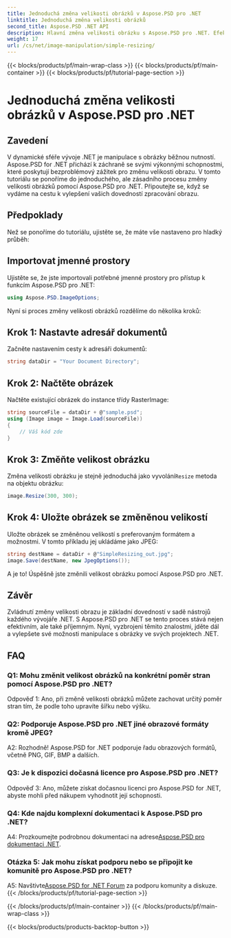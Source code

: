 ```yaml
---
title: Jednoduchá změna velikosti obrázků v Aspose.PSD pro .NET
linktitle: Jednoduchá změna velikosti obrázků
second_title: Aspose.PSD .NET API
description: Hlavní změna velikosti obrázku s Aspose.PSD pro .NET. Efektivní, bezproblémové a výkonné. Zvyšte své .NET projekty bez námahy.
weight: 17
url: /cs/net/image-manipulation/simple-resizing/
---
```


{{< blocks/products/pf/main-wrap-class >}}
{{< blocks/products/pf/main-container >}}
{{< blocks/products/pf/tutorial-page-section >}}

# Jednoduchá změna velikosti obrázků v Aspose.PSD pro .NET

## Zavedení

V dynamické sféře vývoje .NET je manipulace s obrázky běžnou nutností. Aspose.PSD for .NET přichází k záchraně se svými výkonnými schopnostmi, které poskytují bezproblémový zážitek pro změnu velikosti obrazu. V tomto tutoriálu se ponoříme do jednoduchého, ale zásadního procesu změny velikosti obrázků pomocí Aspose.PSD pro .NET. Připoutejte se, když se vydáme na cestu k vylepšení vašich dovedností zpracování obrazu.

## Předpoklady

Než se ponoříme do tutoriálu, ujistěte se, že máte vše nastaveno pro hladký průběh:

## Importovat jmenné prostory

Ujistěte se, že jste importovali potřebné jmenné prostory pro přístup k funkcím Aspose.PSD pro .NET:

```csharp
using Aspose.PSD.ImageOptions;
```

Nyní si proces změny velikosti obrázků rozdělíme do několika kroků:

## Krok 1: Nastavte adresář dokumentů

Začněte nastavením cesty k adresáři dokumentů:

```csharp
string dataDir = "Your Document Directory";
```

## Krok 2: Načtěte obrázek

Načtěte existující obrázek do instance třídy RasterImage:

```csharp
string sourceFile = dataDir + @"sample.psd";
using (Image image = Image.Load(sourceFile))
{
    // Váš kód zde
}
```

## Krok 3: Změňte velikost obrázku

 Změna velikosti obrázku je stejně jednoduchá jako vyvolání`Resize` metoda na objektu obrázku:

```csharp
image.Resize(300, 300);
```

## Krok 4: Uložte obrázek se změněnou velikostí

Uložte obrázek se změněnou velikostí s preferovaným formátem a možnostmi. V tomto příkladu jej ukládáme jako JPEG:

```csharp
string destName = dataDir + @"SimpleResizing_out.jpg";
image.Save(destName, new JpegOptions());
```

A je to! Úspěšně jste změnili velikost obrázku pomocí Aspose.PSD pro .NET.

## Závěr

Zvládnutí změny velikosti obrazu je základní dovedností v sadě nástrojů každého vývojáře .NET. S Aspose.PSD pro .NET se tento proces stává nejen efektivním, ale také příjemným. Nyní, vyzbrojeni těmito znalostmi, jděte dál a vylepšete své možnosti manipulace s obrázky ve svých projektech .NET.

## FAQ

### Q1: Mohu změnit velikost obrázků na konkrétní poměr stran pomocí Aspose.PSD pro .NET?

Odpověď 1: Ano, při změně velikosti obrázků můžete zachovat určitý poměr stran tím, že podle toho upravíte šířku nebo výšku.

### Q2: Podporuje Aspose.PSD pro .NET jiné obrazové formáty kromě JPEG?

A2: Rozhodně! Aspose.PSD for .NET podporuje řadu obrazových formátů, včetně PNG, GIF, BMP a dalších.

### Q3: Je k dispozici dočasná licence pro Aspose.PSD pro .NET?

Odpověď 3: Ano, můžete získat dočasnou licenci pro Aspose.PSD for .NET, abyste mohli před nákupem vyhodnotit její schopnosti.

### Q4: Kde najdu komplexní dokumentaci k Aspose.PSD pro .NET?

 A4: Prozkoumejte podrobnou dokumentaci na adrese[Aspose.PSD pro dokumentaci .NET](https://reference.aspose.com/psd/net/).

### Otázka 5: Jak mohu získat podporu nebo se připojit ke komunitě pro Aspose.PSD pro .NET?

 A5: Navštivte[Aspose.PSD for .NET Forum](https://forum.aspose.com/c/psd/34) za podporu komunity a diskuze.
{{< /blocks/products/pf/tutorial-page-section >}}

{{< /blocks/products/pf/main-container >}}
{{< /blocks/products/pf/main-wrap-class >}}

{{< blocks/products/products-backtop-button >}}
